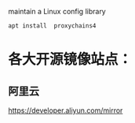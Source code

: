 maintain a  Linux  config library



```
apt install  proxychains4   

```




# 各大开源镜像站点：
##  阿里云
https://developer.aliyun.com/mirror     
